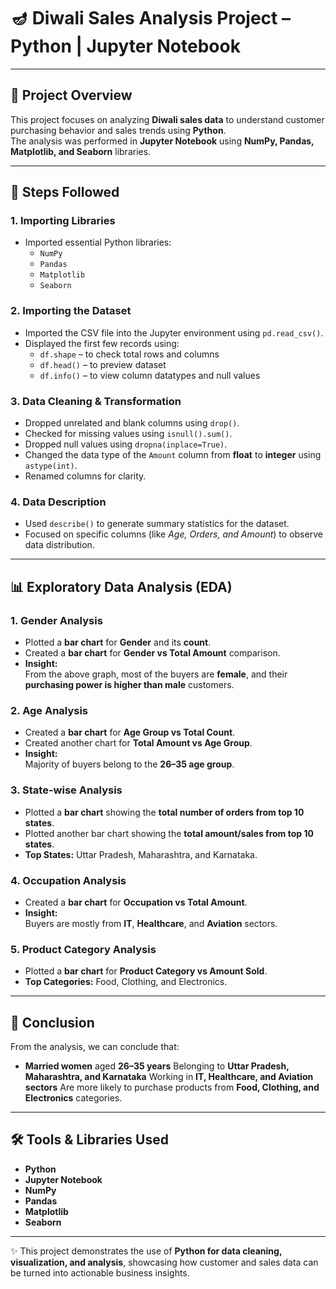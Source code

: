 # 🪔 Diwali Sales Analysis Project – Python | Jupyter Notebook

---

## 📘 Project Overview
This project focuses on analyzing **Diwali sales data** to understand customer purchasing behavior and sales trends using **Python**.  
The analysis was performed in **Jupyter Notebook** using **NumPy, Pandas, Matplotlib, and Seaborn** libraries.

---

## 🧩 Steps Followed

### **1. Importing Libraries**
- Imported essential Python libraries:
  - `NumPy`
  - `Pandas`
  - `Matplotlib`
  - `Seaborn`

### **2. Importing the Dataset**
- Imported the CSV file into the Jupyter environment using `pd.read_csv()`.
- Displayed the first few records using:
  - `df.shape` – to check total rows and columns  
  - `df.head()` – to preview dataset  
  - `df.info()` – to view column datatypes and null values  

### **3. Data Cleaning & Transformation**
- Dropped unrelated and blank columns using `drop()`.  
- Checked for missing values using `isnull().sum()`.  
- Dropped null values using `dropna(inplace=True)`.  
- Changed the data type of the `Amount` column from **float** to **integer** using `astype(int)`.  
- Renamed columns for clarity.  

### **4. Data Description**
- Used `describe()` to generate summary statistics for the dataset.  
- Focused on specific columns (like *Age, Orders, and Amount*) to observe data distribution.

---

## 📊 Exploratory Data Analysis (EDA)

### **1. Gender Analysis**
- Plotted a **bar chart** for **Gender** and its **count**.  
- Created a **bar chart** for **Gender vs Total Amount** comparison.  
- **Insight:**  
  From the above graph, most of the buyers are **female**, and their **purchasing power is higher than male** customers.

### **2. Age Analysis**
- Created a **bar chart** for **Age Group vs Total Count**.  
- Created another chart for **Total Amount vs Age Group**.  
- **Insight:**  
  Majority of buyers belong to the **26–35 age group**.

### **3. State-wise Analysis**
- Plotted a **bar chart** showing the **total number of orders from top 10 states**.  
- Plotted another bar chart showing the **total amount/sales from top 10 states**.  
- **Top States:** Uttar Pradesh, Maharashtra, and Karnataka.

### **4. Occupation Analysis**
- Created a **bar chart** for **Occupation vs Total Amount**.  
- **Insight:**  
  Buyers are mostly from **IT**, **Healthcare**, and **Aviation** sectors.

### **5. Product Category Analysis**
- Plotted a **bar chart** for **Product Category vs Amount Sold**.  
- **Top Categories:** Food, Clothing, and Electronics.

---

## 🧠 Conclusion
From the analysis, we can conclude that:

- **Married women** aged **26–35 years**  Belonging to **Uttar Pradesh, Maharashtra, and Karnataka**  Working in **IT, Healthcare, and Aviation sectors** Are more likely to purchase products from **Food, Clothing, and Electronics** categories.  

---

## 🛠️ Tools & Libraries Used
- **Python**
- **Jupyter Notebook**
- **NumPy**
- **Pandas**
- **Matplotlib**
- **Seaborn**

---

✨ This project demonstrates the use of **Python for data cleaning, visualization, and analysis**, showcasing how customer and sales data can be turned into actionable business insights.
